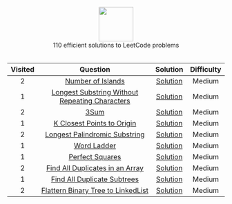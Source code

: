 <p align="center">
  <a href="https://leetcode.com/harshpatel7/">
    <img height=80 src="https://leetcode.com/static/webpack_bundles/images/logo-dark.e99485d9b.svg">
  </a>
  <br>110 efficient solutions to LeetCode problems
  <br><br>
</p>


|   ﻿Visited  |                                                                 Question                                                                 |                                                                          Solution                                                                         | Difficulty |
|:----:|:----------------------------------------------------------------------------------------------------------------------------------------:|:---------------------------------------------------------------------------------------------------------------------------------------------------------:|:----------:|
|   2   | [Number of Islands](https://leetcode.com/problems/number-of-islands/)                                                                                         | [Solution](https://github.com/RodneyShag/LeetCode_solutions/blob/master/Solutions/Two%20Sum.md)                                                           |    Medium    |
|   1  | [Longest Substring Without Repeating Characters](https://leetcode.com/problems/longest-substring-without-repeating-characters/)                                                                                         | [Solution](https://github.com/harshpatel17/InterviewPrep/blob/master/Solutions/Longest%20Substring%20Without%20Repeating%20Characters)                                                           |    Medium    |
|   2  | [3Sum](https://leetcode.com/problems/3sum/)                                                                                         | [Solution](https://github.com/harshpatel17/InterviewPrep/new/master/Solutions)                                                           |    Medium    |
|   1  | [K Closest Points to Origin](https://leetcode.com/problems/k-closest-points-to-origin/)                                                                                         | [Solution](https://github.com/harshpatel17/InterviewPrep/blob/master/Solutions/KClosestPointstoOrigin.md)                                                           |    Medium    |
|   2  | [Longest Palindromic Substring](https://leetcode.com/problems/longest-palindromic-substring/)                                                                                         | [Solution](https://github.com/harshpatel17/InterviewPrep/blob/master/Solutions/LongestPalindromicSubstring.md)                                                           |    Medium    |
|   1  | [Word Ladder](https://leetcode.com/problems/word-ladder/)                                                                                         | [Solution](https://github.com/harshpatel17/InterviewPrep/blob/master/Word%20Ladder.md)                                                           |    Medium    |
|   1  | [Perfect Squares](https://leetcode.com/problems/perfect-squares)                                                                                         | [Solution](https://github.com/harshpatel17/InterviewPrep/blob/master/Solutions/PerfectSquares.md)                                                           |    Medium    |
|   2  | [Find All Duplicates in an Array](https://leetcode.com/problems/find-all-duplicates-in-an-array/)                                                                                         | [Solution](https://github.com/harshpatel17/InterviewPrep/blob/master/Solutions/FindAllDuplicatesInAnArray.md)                                                           |    Medium    |
|   1  | [Find All Duplicate Subtrees](https://leetcode.com/problems/find-duplicate-subtrees)                                                                                         | [Solution](https://github.com/harshpatel17/InterviewPrep/blob/master/Solutions/FindDuplicateSubtrees.md)                                                           |    Medium    |
|   2  | [Flattern Binary Tree to LinkedList](https://leetcode.com/problems/flatten-binary-tree-to-linked-list/submissions/)                                                                                         | [Solution](https://github.com/harshpatel17/InterviewPrep/blob/master/Solutions/FlattenBinaryTreeToLinkedList.md)                                                           |    Medium    |





